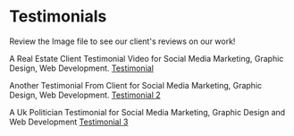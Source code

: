 # Testimonials

Review the Image file to see our client's reviews on our work!

A Real Estate Client Testimonial Video for Social Media Marketing, Graphic Design, Web Development.
[Testimonial](https://youtu.be/pir6yJVA2_w)

Another Testimonial From Client for Social Media Marketing, Graphic Design, Web Development.
[Testimonial 2](https://youtu.be/Z2aT5v0Ni_w)

A Uk Politician Testimonial for Social Media Marketing, Graphic Design and Web Development
[Testimonial 3](https://youtu.be/Afv2_K-MRls)
